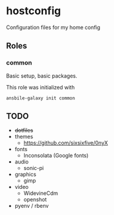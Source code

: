 # hostconfig
Configuration files for my home config

## Roles

### common

Basic setup, basic packages.

This role was initialized with

    ansbile-galaxy init common

## TODO
* ~~dotfiles~~
* themes
  * https://github.com/sixsixfive/0nyX
* fonts
  * Inconsolata (Google fonts)
* audio
  * sonic-pi
* graphics
  * gimp
* video
  * WidevineCdm
  * openshot
* pyenv / rbenv
